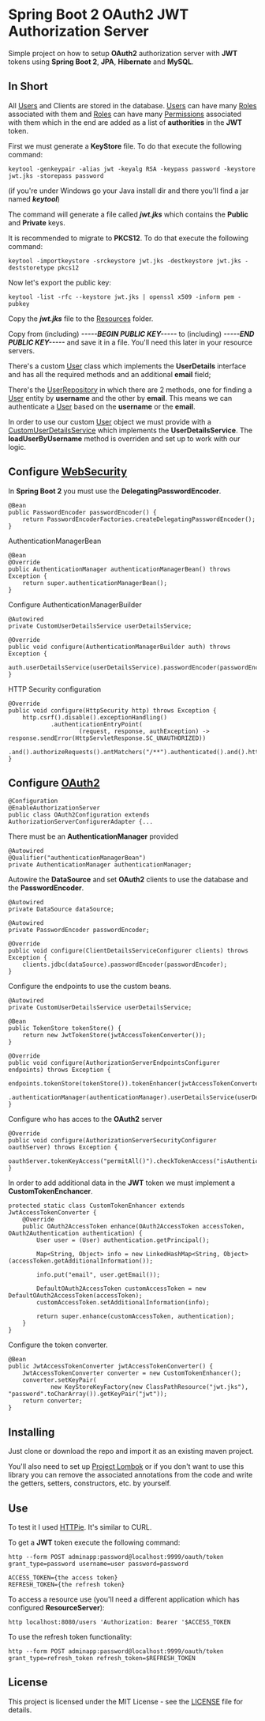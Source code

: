 # Spring Boot 2 OAuth2 JWT Authorization Server

Simple project on how to setup **OAuth2** authorization server with **JWT** tokens using **Spring Boot 2**, **JPA**, **Hibernate** and **MySQL**.

## In Short

All [Users](src/main/java/com/kristijangeorgiev/auth/entity/User.java) and Clients are stored in the database. [Users](src/main/java/com/kristijangeorgiev/auth/entity/User.java) can have many [Roles](src/main/java/com/kristijangeorgiev/auth/entity/Role.java) associated with them and [Roles](src/main/java/com/kristijangeorgiev/auth/entity/Role.java) can have many [Permissions](src/main/java/com/kristijangeorgiev/auth/entity/Permission.java) associated with them which in the end are added as a list of **authorities** in the **JWT** token.

First we must generate a **KeyStore** file. To do that execute the following command:
```
keytool -genkeypair -alias jwt -keyalg RSA -keypass password -keystore jwt.jks -storepass password
```
(if you're under Windows go your Java install dir and there you'll find a jar named ***keytool***)

The command will generate a file called ***jwt.jks*** which contains the **Public** and **Private** keys.

It is recommended to migrate to **PKCS12**. To do that execute the following command:
```
keytool -importkeystore -srckeystore jwt.jks -destkeystore jwt.jks -deststoretype pkcs12
```
Now let's export the public key:
```
keytool -list -rfc --keystore jwt.jks | openssl x509 -inform pem -pubkey
```
Copy the ***jwt.jks*** file to the [Resources](src/main/resources) folder.

Copy from (including) ***-----BEGIN PUBLIC KEY-----*** to (including) ***-----END PUBLIC KEY-----*** and save it in a file. You'll need this later in your resource servers.

There's a custom [User](src/main/java/com/kristijangeorgiev/auth/entity/User.java) class which implements the **UserDetails** interface and has all the required methods and an additional **email** field;

There's the [UserRepository](src/main/java/com/kristijangeorgiev/auth/repository/) in which there are 2 methods, one for finding a [User](src/main/java/com/kristijangeorgiev/auth/entity/User.java) entity by **username** and the other by **email**. This means we can authenticate a [User](src/main/java/com/kristijangeorgiev/auth/entity/User.java) based on the **username** or the **email**.

In order to use our custom [User](src/main/java/com/kristijangeorgiev/auth/entity/User.java) object we must provide with a [CustomUserDetailsService](src/main/java/com/kristijangeorgiev/auth/service/CustomUserDetailsService.java) which implements the **UserDetailsService**. The **loadUserByUsername** method is overriden and set up to work with our logic.

## Configure [WebSecurity](src/main/java/com/kristijangeorgiev/auth/configuration/WebSecurityConfiguration.java)

In **Spring Boot 2** you must use the **DelegatingPasswordEncoder**.
```
@Bean
public PasswordEncoder passwordEncoder() {
	return PasswordEncoderFactories.createDelegatingPasswordEncoder();
}
```
AuthenticationManagerBean
```
@Bean
@Override
public AuthenticationManager authenticationManagerBean() throws Exception {
	return super.authenticationManagerBean();
}
```
Configure AuthenticationManagerBuilder
```
@Autowired
private CustomUserDetailsService userDetailsService;

@Override
public void configure(AuthenticationManagerBuilder auth) throws Exception {
	auth.userDetailsService(userDetailsService).passwordEncoder(passwordEncoder());
}
```

HTTP Security configuration
```
@Override
public void configure(HttpSecurity http) throws Exception {
	http.csrf().disable().exceptionHandling()
			.authenticationEntryPoint(
					(request, response, authException) -> response.sendError(HttpServletResponse.SC_UNAUTHORIZED))
			.and().authorizeRequests().antMatchers("/**").authenticated().and().httpBasic();
}
```

## Configure [OAuth2](src/main/java/com/kristijangeorgiev/auth/configuration/OAuth2Configuration.java)

```
@Configuration
@EnableAuthorizationServer
public class OAuth2Configuration extends AuthorizationServerConfigurerAdapter {...
```

There must be an **AuthenticationManager** provided
```
@Autowired
@Qualifier("authenticationManagerBean")
private AuthenticationManager authenticationManager;
```

Autowire the **DataSource** and set **OAuth2** clients to use the database and the **PasswordEncoder**.
```
@Autowired
private DataSource dataSource;

@Autowired
private PasswordEncoder passwordEncoder;

@Override
public void configure(ClientDetailsServiceConfigurer clients) throws Exception {
	clients.jdbc(dataSource).passwordEncoder(passwordEncoder);
}
```

Configure the endpoints to use the custom beans.
```
@Autowired
private CustomUserDetailsService userDetailsService;

@Bean
public TokenStore tokenStore() {
	return new JwtTokenStore(jwtAccessTokenConverter());
}

@Override
public void configure(AuthorizationServerEndpointsConfigurer endpoints) throws Exception {
		endpoints.tokenStore(tokenStore()).tokenEnhancer(jwtAccessTokenConverter())
			.authenticationManager(authenticationManager).userDetailsService(userDetailsService);
}
```

Configure who has acces to the **OAuth2** server
```
@Override
public void configure(AuthorizationServerSecurityConfigurer oauthServer) throws Exception {
	oauthServer.tokenKeyAccess("permitAll()").checkTokenAccess("isAuthenticated()");
}
```

In order to add additional data in the **JWT** token we must implement a **CustomTokenEnchancer**.
```
protected static class CustomTokenEnhancer extends JwtAccessTokenConverter {
	@Override
	public OAuth2AccessToken enhance(OAuth2AccessToken accessToken, OAuth2Authentication authentication) {
		User user = (User) authentication.getPrincipal();

		Map<String, Object> info = new LinkedHashMap<String, Object>(accessToken.getAdditionalInformation());

		info.put("email", user.getEmail());

		DefaultOAuth2AccessToken customAccessToken = new DefaultOAuth2AccessToken(accessToken);
		customAccessToken.setAdditionalInformation(info);

		return super.enhance(customAccessToken, authentication);
	}
}
```

Configure the token converter.
```
@Bean
public JwtAccessTokenConverter jwtAccessTokenConverter() {
	JwtAccessTokenConverter converter = new CustomTokenEnhancer();
	converter.setKeyPair(
			new KeyStoreKeyFactory(new ClassPathResource("jwt.jks"), "password".toCharArray()).getKeyPair("jwt"));
	return converter;
}
```


## Installing

Just clone or download the repo and import it as an existing maven project.

You'll also need to set up [Project Lombok](https://projectlombok.org/) or if you don't want to use this library you can remove the associated annotations from the code and write the getters, setters, constructors, etc. by yourself.

## Use
To test it I used [HTTPie](https://httpie.org/). It's similar to CURL.

To get a **JWT** token execute the following command:
```
http --form POST adminapp:password@localhost:9999/oauth/token grant_type=password username=user password=password
```

```
ACCESS_TOKEN={the access token}
REFRESH_TOKEN={the refresh token}
```

To access a resource use (you'll need a different application which has configured **ResourceServer**):
```
http localhost:8080/users 'Authorization: Bearer '$ACCESS_TOKEN
```

To use the refresh token functionality:
```
http --form POST adminapp:password@localhost:9999/oauth/token grant_type=refresh_token refresh_token=$REFRESH_TOKEN
```

## License

This project is licensed under the MIT License - see the [LICENSE](LICENSE) file for details.
